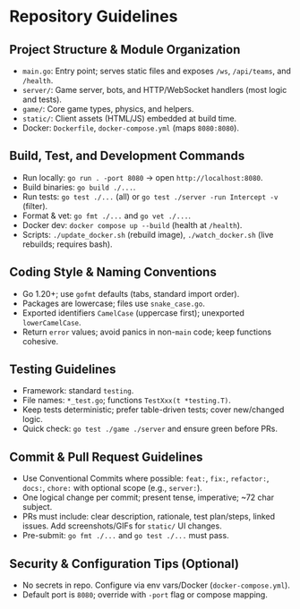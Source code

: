 # Repository Guidelines

## Project Structure & Module Organization
- `main.go`: Entry point; serves static files and exposes `/ws`, `/api/teams`, and `/health`.
- `server/`: Game server, bots, and HTTP/WebSocket handlers (most logic and tests).
- `game/`: Core game types, physics, and helpers.
- `static/`: Client assets (HTML/JS) embedded at build time.
- Docker: `Dockerfile`, `docker-compose.yml` (maps `8080:8080`).

## Build, Test, and Development Commands
- Run locally: `go run . -port 8080` → open `http://localhost:8080`.
- Build binaries: `go build ./...`.
- Run tests: `go test ./...` (all) or `go test ./server -run Intercept -v` (filter).
- Format & vet: `go fmt ./...` and `go vet ./...`.
- Docker dev: `docker compose up --build` (health at `/health`).
- Scripts: `./update_docker.sh` (rebuild image), `./watch_docker.sh` (live rebuilds; requires bash).

## Coding Style & Naming Conventions
- Go 1.20+; use `gofmt` defaults (tabs, standard import order).
- Packages are lowercase; files use `snake_case.go`.
- Exported identifiers `CamelCase` (uppercase first); unexported `lowerCamelCase`.
- Return `error` values; avoid panics in non-`main` code; keep functions cohesive.

## Testing Guidelines
- Framework: standard `testing`.
- File names: `*_test.go`; functions `TestXxx(t *testing.T)`.
- Keep tests deterministic; prefer table-driven tests; cover new/changed logic.
- Quick check: `go test ./game ./server` and ensure green before PRs.

## Commit & Pull Request Guidelines
- Use Conventional Commits where possible: `feat:`, `fix:`, `refactor:`, `docs:`, `chore:` with optional scope (e.g., `server:`).
- One logical change per commit; present tense, imperative; ~72 char subject.
- PRs must include: clear description, rationale, test plan/steps, linked issues. Add screenshots/GIFs for `static/` UI changes.
- Pre-submit: `go fmt ./...` and `go test ./...` must pass.

## Security & Configuration Tips (Optional)
- No secrets in repo. Configure via env vars/Docker (`docker-compose.yml`).
- Default port is `8080`; override with `-port` flag or compose mapping.

